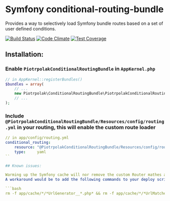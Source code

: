 # Symfony conditional-routing-bundle

Provides a way to selectively load Symfony bundle routes based on a set of user defined conditions.

[![Build Status](https://travis-ci.org/piotrpolak/conditional-routing-bundle.svg)](https://travis-ci.org/piotrpolak/conditional-routing-bundle)
[![Code Climate](https://codeclimate.com/github/piotrpolak/conditional-routing-bundle/badges/gpa.svg)](https://codeclimate.com/github/piotrpolak/conditional-routing-bundle)
[![Test Coverage](https://codeclimate.com/github/piotrpolak/conditional-routing-bundle/badges/coverage.svg)](https://codeclimate.com/github/piotrpolak/conditional-routing-bundle/coverage)

## Installation:

### Enable `PiotrpolakConditionalRoutingBundle` in `AppKernel.php`

```php
// in AppKernel::registerBundles()
$bundles = array(
    // ...
    new Piotrpolak\ConditionalRoutingBundle\PiotrpolakConditionalRoutingBundle(),
    // ...
);
```

### Include `@PiotrpolakConditionalRoutingBundle/Resources/config/routing.yml` in your routing, this will enable the custom route loader

```yaml
// in app/config/routing.yml
conditional_routing:
    resource: "@PiotrpolakConditionalRoutingBundle/Resources/config/routing.yml"
    type:     yaml
``

## Known issues:

Warming up the Symfony cache will nor remove the custom Router mathes and Generators.
A workaround would be to add the following commands to your deploy scripts:

```bash
rm -f app/cache/*/*UrlGenerator__*.php* && rm -f app/cache/*/*UrlMatcher__*.php*
```